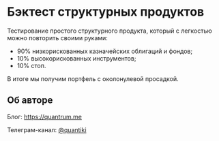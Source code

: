 # Бэктест структурных продуктов

Тестирование простого структурного продукта, который с легкостью можно повторить своими руками:

* 90% низкорискованных казначейских облигаций и фондов;
* 10% высокорискованных инструментов;
* 10% стоп.

В итоге мы получим портфель с околонулевой просадкой.

## Об авторе

Блог: https://quantrum.me

Телеграм-канал: [@quantiki](https://t.me/quantiki)